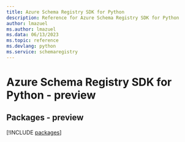 ```yaml
---
title: Azure Schema Registry SDK for Python
description: Reference for Azure Schema Registry SDK for Python
author: lmazuel
ms.author: lmazuel
ms.data: 06/13/2023
ms.topic: reference
ms.devlang: python
ms.service: schemaregistry
---
```

# Azure Schema Registry SDK for Python - preview
## Packages - preview
[!INCLUDE [packages](schema-registry-index.md)]